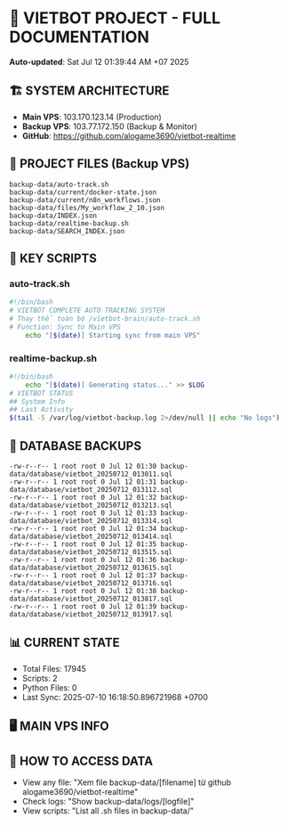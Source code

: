 # 🤖 VIETBOT PROJECT - FULL DOCUMENTATION
**Auto-updated**: Sat Jul 12 01:39:44 AM +07 2025

## 🏗️ SYSTEM ARCHITECTURE
- **Main VPS**: 103.170.123.14 (Production)
- **Backup VPS**: 103.77.172.150 (Backup & Monitor)
- **GitHub**: https://github.com/alogame3690/vietbot-realtime

## 📁 PROJECT FILES (Backup VPS)
```
backup-data/auto-track.sh
backup-data/current/docker-state.json
backup-data/current/n8n_workflows.json
backup-data/files/My_workflow_2_10.json
backup-data/INDEX.json
backup-data/realtime-backup.sh
backup-data/SEARCH_INDEX.json
```

## 🔧 KEY SCRIPTS
### auto-track.sh
```bash
#!/bin/bash
# VIETBOT COMPLETE AUTO TRACKING SYSTEM
# Thay thế toàn bộ /vietbot-brain/auto-track.sh
# Function: Sync từ Main VPS
    echo "[$(date)] Starting sync from main VPS"
```
### realtime-backup.sh
```bash
#!/bin/bash
    echo "[$(date)] Generating status..." >> $LOG
# VIETBOT STATUS
## System Info
## Last Activity
$(tail -5 /var/log/vietbot-backup.log 2>/dev/null || echo "No logs")
```

## 💾 DATABASE BACKUPS
```
-rw-r--r-- 1 root root 0 Jul 12 01:30 backup-data/database/vietbot_20250712_013011.sql
-rw-r--r-- 1 root root 0 Jul 12 01:31 backup-data/database/vietbot_20250712_013112.sql
-rw-r--r-- 1 root root 0 Jul 12 01:32 backup-data/database/vietbot_20250712_013213.sql
-rw-r--r-- 1 root root 0 Jul 12 01:33 backup-data/database/vietbot_20250712_013314.sql
-rw-r--r-- 1 root root 0 Jul 12 01:34 backup-data/database/vietbot_20250712_013414.sql
-rw-r--r-- 1 root root 0 Jul 12 01:35 backup-data/database/vietbot_20250712_013515.sql
-rw-r--r-- 1 root root 0 Jul 12 01:36 backup-data/database/vietbot_20250712_013615.sql
-rw-r--r-- 1 root root 0 Jul 12 01:37 backup-data/database/vietbot_20250712_013716.sql
-rw-r--r-- 1 root root 0 Jul 12 01:38 backup-data/database/vietbot_20250712_013817.sql
-rw-r--r-- 1 root root 0 Jul 12 01:39 backup-data/database/vietbot_20250712_013917.sql
```

## 📊 CURRENT STATE
- Total Files: 17945
- Scripts: 2
- Python Files: 0
- Last Sync: 2025-07-10 16:18:50.896721968 +0700

## 🖥️ MAIN VPS INFO


## 🚨 HOW TO ACCESS DATA
- View any file: "Xem file backup-data/[filename] từ github alogame3690/vietbot-realtime"
- Check logs: "Show backup-data/logs/[logfile]"
- View scripts: "List all .sh files in backup-data/"
